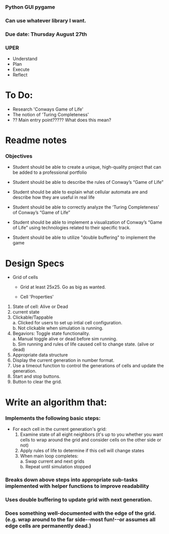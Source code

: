### Python GUI pygame
### Can use whatever library I want. 
### Due date: Thursday August 27th
### UPER 
- Understand 
- Plan 
- Execute
- Reflect

# To Do: 
-	Research 'Conways Game of Life'
-	The notion of 'Turing Completeness'
-	?? Main entry point????? What does this mean?

# Readme notes
### Objectives
- Student should be able to create a unique, high-quality project that can be added to a professional portfolio

- Student should be able to describe the rules of Conway’s “Game of Life”

- Student should be able to explain what cellular automata are and describe how they are useful in real life

- Student should be able to correctly analyze the ‘Turing Completeness’ of Conway’s “Game of Life”

- Student should be able to implement a visualization of Conway’s “Game of Life” using technologies related to their specific track.

- Student should be able to utilize "double buffering" to implement the game

# Design Specs
- Grid of cells
	- Grid at least 25x25. Go as big as wanted. 

	- Cell 'Properties'
1. State of cell: Alive or Dead
2. current state
3. Clickable/Tappable<br>
	a. Clicked for users to set up intial cell configuration.<br>
	b. Not clickable when simulation is running.  
4. Begaviors: Toggle state functionality.<br>
	a. Manual toggle alive or dead before sim running.<br>
	b. Sim running and rules of life caused cell to change state. (alive or dead)
5. Appropriate data structure
6. Display the current generation in number format. 
7. Use a timeout function to control the generations of cells and update the generation. 
8. Start and stop buttons. 
9. Button to clear the grid. 

# Write an algorithm that:
### Implements the following basic steps:
- For each cell in the current generation's grid:
	1. Examine state of all eight neighbors (it's up to you whether you want cells to wrap around the grid and consider cells on the other side or not)
	2. Apply rules of life to determine if this cell will change states
	3. When main loop completes:<br>
		a. Swap current and next grids<br>
		b. Repeat until simulation stopped
### Breaks down above steps into appropriate sub-tasks implemented with helper functions to improve readability

### Uses double buffering to update grid with next generation.

### Does something well-documented with the edge of the grid. (e.g. wrap around to the far side--most fun!--or assumes all edge cells are permanently dead.)